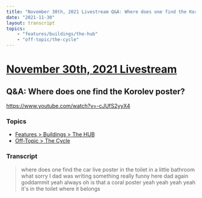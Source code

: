 ```yaml
---
title: "November 30th, 2021 Livestream Q&A: Where does one find the Korolev poster?"
date: "2021-11-30"
layout: transcript
topics:
    - "features/buildings/the-hub"
    - "off-topic/the-cycle"
---
```

# [November 30th, 2021 Livestream](../2021-11-30.md)
## Q&A: Where does one find the Korolev poster?
https://www.youtube.com/watch?v=-cJUfS2yyX4

### Topics
* [Features > Buildings > The HUB](../topics/features/buildings/the-hub.md)
* [Off-Topic > The Cycle](../topics/off-topic/the-cycle.md)

### Transcript

> where does one find the car live poster in the toilet in a little bathroom what sorry I dad was writing something really funny here dad again goddammit yeah always oh is that a coral poster yeah yeah yeah yeah it's in the toilet where it belongs

